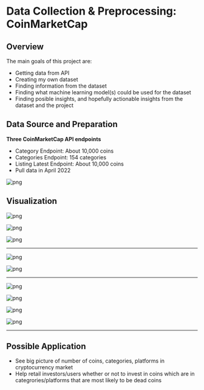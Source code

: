 # Data Collection & Preprocessing: CoinMarketCap

## Overview

The main goals of this project are:
* Getting data from API
* Creating my own dataset
* Finding information from the dataset
* Finding what machine learning model(s) could be used for the dataset
* Finding posible insights, and hopefully actionable insights from the dataset and the project


## Data Source and Preparation

**Three CoinMarketCap API endpoints**
* Category Endpoint: About 10,000 coins
* Categories Endpoint: 154 categories
* Listing Latest Endpoint: About 10,000 coins
* Pull data in April 2022

![png](images/cmc_api_call.png)

## Visualization

![png](images/num_coins_2013_2022.png)

![png](images/num_coins_2013_2022_pie.png)

![png](images/cat_most_coins.png)

___
![png](images/platform_most_coins_bar.png)

![png](images/platform_most_coins_pie.png)
___

![png](images/cat_live_bar.png)

![png](images/live_coins_bar.png)

![png](images/cat_dead_coins_bar.png)

![png](images/cat_dead_coins_pie.png)


___

## Possible Application

* See big picture of number of coins, categories, platforms in cryptocurrency market
* Help retail investors/users whether or not to invest in coins which are in categrories/platforms that are most likely to be dead coins


